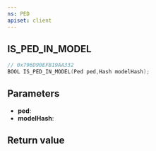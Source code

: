 ```yaml
---
ns: PED
apiset: client
---
```

## IS_PED_IN_MODEL

```c
// 0x796D90EFB19AA332
BOOL IS_PED_IN_MODEL(Ped ped,Hash modelHash);
```


## Parameters
* **ped**:
* **modelHash**:

## Return value